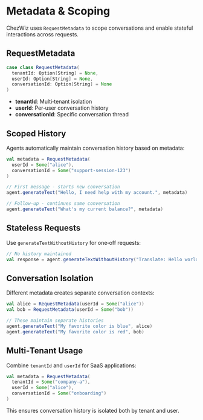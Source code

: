# Metadata & Scoping

ChezWiz uses `RequestMetadata` to scope conversations and enable stateful interactions across requests.

## RequestMetadata

```scala
case class RequestMetadata(
  tenantId: Option[String] = None,
  userId: Option[String] = None,
  conversationId: Option[String] = None
)
```

- **tenantId**: Multi‑tenant isolation
- **userId**: Per‑user conversation history
- **conversationId**: Specific conversation thread

## Scoped History

Agents automatically maintain conversation history based on metadata:

```scala
val metadata = RequestMetadata(
  userId = Some("alice"),
  conversationId = Some("support-session-123")
)

// First message - starts new conversation
agent.generateText("Hello, I need help with my account.", metadata)

// Follow-up - continues same conversation
agent.generateText("What's my current balance?", metadata)
```

## Stateless Requests

Use `generateTextWithoutHistory` for one‑off requests:

```scala
// No history maintained
val response = agent.generateTextWithoutHistory("Translate: Hello world")
```

## Conversation Isolation

Different metadata creates separate conversation contexts:

```scala
val alice = RequestMetadata(userId = Some("alice"))
val bob = RequestMetadata(userId = Some("bob"))

// These maintain separate histories
agent.generateText("My favorite color is blue", alice)
agent.generateText("My favorite color is red", bob)
```

## Multi‑Tenant Usage

Combine `tenantId` and `userId` for SaaS applications:

```scala
val metadata = RequestMetadata(
  tenantId = Some("company-a"),
  userId = Some("alice"),
  conversationId = Some("onboarding")
)
```

This ensures conversation history is isolated both by tenant and user.

